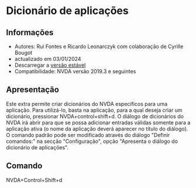 # Dicionário de aplicações


## Informações
* Autores: Rui Fontes e Ricardo Leonarczyk com colaboração de Cyrille Bougot
* actualizado em 03/01/2024
* Descarregar a [versão estável][1]
* Compatibilidade: NVDA versão 2019.3 e seguintes


## Apresentação
Este extra permite criar dicionários do NVDA específicos para uma aplicação.
Para utilizá-lo, basta na aplicação, para a  qual deseja criar um dicionário, pressionar NVDA+control+shift+d.
O diálogo de dicionários do NVDA irá abrir para que se possa adicionar entradas válidas somente para a aplicação ativa (o nome da aplicação deverá aparecer no título do diálogo).
O comando padrão pode ser modificado através do diálogo "Definir comandos:" na secção "Configuração", opção "Apresenta o diálogo do dicionário de aplicações".


## Comando
NVDA+Control+Shift+d


[1]: https://github.com/ruifontes/applicationDictionary-/releases/download/2024.01.03/applicationDictionary-2024.01.03.nvda-addon
